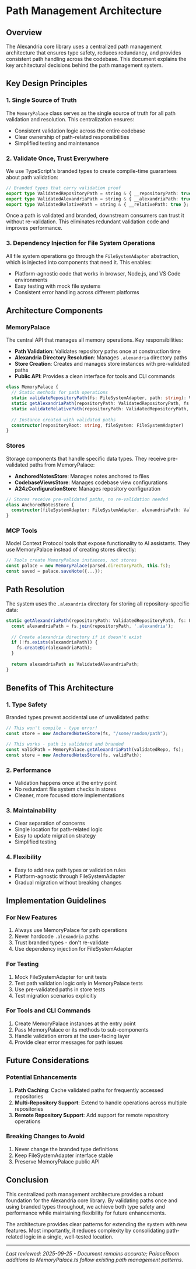 # Path Management Architecture

## Overview

The Alexandria core library uses a centralized path management architecture that ensures type safety, reduces redundancy, and provides consistent path handling across the codebase. This document explains the key architectural decisions behind the path management system.

## Key Design Principles

### 1. Single Source of Truth

The `MemoryPalace` class serves as the single source of truth for all path validation and resolution. This centralization ensures:

- Consistent validation logic across the entire codebase
- Clear ownership of path-related responsibilities
- Simplified testing and maintenance

### 2. Validate Once, Trust Everywhere

We use TypeScript's branded types to create compile-time guarantees about path validation:

```typescript
// Branded types that carry validation proof
export type ValidatedRepositoryPath = string & { __repositoryPath: true };
export type ValidatedAlexandriaPath = string & { __alexandriaPath: true };
export type ValidatedRelativePath = string & { __relativePath: true };
```

Once a path is validated and branded, downstream consumers can trust it without re-validation. This eliminates redundant validation code and improves performance.

### 3. Dependency Injection for File System Operations

All file system operations go through the `FileSystemAdapter` abstraction, which is injected into components that need it. This enables:

- Platform-agnostic code that works in browser, Node.js, and VS Code environments
- Easy testing with mock file systems
- Consistent error handling across different platforms

## Architecture Components

### MemoryPalace

The central API that manages all memory operations. Key responsibilities:

- **Path Validation**: Validates repository paths once at construction time
- **Alexandria Directory Resolution**: Manages `.alexandria` directory paths
- **Store Creation**: Creates and manages store instances with pre-validated paths
- **Public API**: Provides a clean interface for tools and CLI commands

```typescript
class MemoryPalace {
  // Static methods for path operations
  static validateRepositoryPath(fs: FileSystemAdapter, path: string): ValidatedRepositoryPath
  static getAlexandriaPath(repositoryPath: ValidatedRepositoryPath, fs: FileSystemAdapter): ValidatedAlexandriaPath
  static validateRelativePath(repositoryPath: ValidatedRepositoryPath, targetPath: string, fs: FileSystemAdapter): ValidatedRelativePath
  
  // Instance created with validated paths
  constructor(repositoryRoot: string, fileSystem: FileSystemAdapter)
}
```

### Stores

Storage components that handle specific data types. They receive pre-validated paths from MemoryPalace:

- **AnchoredNotesStore**: Manages notes anchored to files
- **CodebaseViewsStore**: Manages codebase view configurations
- **A24zConfigurationStore**: Manages repository configuration

```typescript
// Stores receive pre-validated paths, no re-validation needed
class AnchoredNotesStore {
  constructor(fileSystemAdapter: FileSystemAdapter, alexandriaPath: ValidatedAlexandriaPath)
}
```

### MCP Tools

Model Context Protocol tools that expose functionality to AI assistants. They use MemoryPalace instead of creating stores directly:

```typescript
// Tools create MemoryPalace instances, not stores
const palace = new MemoryPalace(parsed.directoryPath, this.fs);
const saved = palace.saveNote({...});
```

## Path Resolution

The system uses the `.alexandria` directory for storing all repository-specific data:

```typescript
static getAlexandriaPath(repositoryPath: ValidatedRepositoryPath, fs: FileSystemAdapter): ValidatedAlexandriaPath {
  const alexandriaPath = fs.join(repositoryPath, '.alexandria');
  
  // Create alexandria directory if it doesn't exist
  if (!fs.exists(alexandriaPath)) {
    fs.createDir(alexandriaPath);
  }
  
  return alexandriaPath as ValidatedAlexandriaPath;
}
```

## Benefits of This Architecture

### 1. Type Safety

Branded types prevent accidental use of unvalidated paths:

```typescript
// This won't compile - type error!
const store = new AnchoredNotesStore(fs, "/some/random/path");

// This works - path is validated and branded
const validPath = MemoryPalace.getAlexandriaPath(validatedRepo, fs);
const store = new AnchoredNotesStore(fs, validPath);
```

### 2. Performance

- Validation happens once at the entry point
- No redundant file system checks in stores
- Cleaner, more focused store implementations

### 3. Maintainability

- Clear separation of concerns
- Single location for path-related logic
- Easy to update migration strategy
- Simplified testing

### 4. Flexibility

- Easy to add new path types or validation rules
- Platform-agnostic through FileSystemAdapter
- Gradual migration without breaking changes

## Implementation Guidelines

### For New Features

1. Always use MemoryPalace for path operations
2. Never hardcode `.alexandria` paths
3. Trust branded types - don't re-validate
4. Use dependency injection for FileSystemAdapter

### For Testing

1. Mock FileSystemAdapter for unit tests
2. Test path validation logic only in MemoryPalace tests
3. Use pre-validated paths in store tests
4. Test migration scenarios explicitly

### For Tools and CLI Commands

1. Create MemoryPalace instances at the entry point
2. Pass MemoryPalace or its methods to sub-components
3. Handle validation errors at the user-facing layer
4. Provide clear error messages for path issues

## Future Considerations

### Potential Enhancements

1. **Path Caching**: Cache validated paths for frequently accessed repositories
2. **Multi-Repository Support**: Extend to handle operations across multiple repositories
3. **Remote Repository Support**: Add support for remote repository operations

### Breaking Changes to Avoid

1. Never change the branded type definitions
2. Keep FileSystemAdapter interface stable
3. Preserve MemoryPalace public API

## Conclusion

This centralized path management architecture provides a robust foundation for the Alexandria core library. By validating paths once and using branded types throughout, we achieve both type safety and performance while maintaining flexibility for future enhancements.

The architecture provides clear patterns for extending the system with new features. Most importantly, it reduces complexity by consolidating path-related logic in a single, well-tested location.

---
*Last reviewed: 2025-09-25 - Document remains accurate; PalaceRoom additions to MemoryPalace.ts follow existing path management patterns.*
